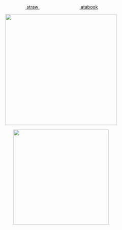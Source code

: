 <div align="center"> ‎‎‎ ‎<a href="https://alienstage.straw.page"> straw </a>   ‎ ‎‎‎ ‎‎ ‎‎  ‎ ‎‎‎ ‎‎ ‎‎     ‎ ‎‎‎‎ ‎‎‎ ‎‎ ‎‎ ‎‎    ‎ ‎‎‎‎‎  ‎‎ ‎‎‎ ‎‎  ‎‎   ‎ ‎‎‎‎‎  ‎‎  ‎ ‎‎‎‎‎  ‎‎ ‎‎ ‎‎‎ ‎‎ ‎‎   ‎ ‎‎‎‎‎‎ ‎‎‎<a href="https://gojo.atabook.org"> atabook</a>   
 </div> 


<p align="center"> <img src="https://i.postimg.cc/cCS6SN04/Untitled376-20250513194424.png" width=350> </p>
<p align="center"> 
 
<p align="center"> <a href="https://github.com/kittinan/spotify-github-profile"><img src="https://spotify-github-profile.kittinanx.com/api/view?uid=vp0l8no3f2w2gwvtee007igpn&cover_image=true&theme=novatorem&show_offline=false&background_color=121212&interchange=true&bar_color=4e98b1&bar_color_cover=false" width=300 ></a> </p>
